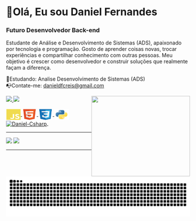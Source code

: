 

# 🤖Olá, Eu sou Daniel Fernandes 
### Futuro Desenvolvedor Back-end

Estudante de Análise e Desenvolvimento de Sistemas (ADS), apaixonado por tecnologia e programação. Gosto de aprender coisas novas, trocar experiências e compartilhar conhecimento com outras pessoas. Meu objetivo é crescer como desenvolvedor e construir soluções que realmente façam a diferença.

🌱Estudando: Analise Desenvolvimento de Sistemas (ADS)</br>
📭Contate-me: danieldfcreis@gmail.com

<div>
  <a href="https://www.instagram.com/dfcreis/">
  <img height="180em" src="https://github-readme-stats.vercel.app/api?username=dfcreis&show_icons=true&theme=midnight-purple&include_all_commits=true&count_private=true"/>
  <img height="180em" src="https://github-readme-stats.vercel.app/api/top-langs/?username=dfcreis&layout=compact&langs_count=9&theme=midnight-purple"/>
  <img align="right" height="220em"
width="270em" src="https://www.pngplay.com/wp-content/uploads/11/Gengar-PNG-Clipart-Background.png"/>
  
</div>

<div style="display: inline_block"><br>
  <img align="center" alt="Daniel-Js" height="30" width="40" src="https://raw.githubusercontent.com/devicons/devicon/master/icons/javascript/javascript-plain.svg">
  <img align="center" alt="Daniel-HTML" height="30" width="40" src="https://raw.githubusercontent.com/devicons/devicon/master/icons/html5/html5-original.svg">
  <img align="center" alt="Daniel-CSS" height="30" width="40" src="https://raw.githubusercontent.com/devicons/devicon/master/icons/css3/css3-original.svg">
  <img align="center" alt="Daniel-Python" height="30" width="40" src="https://raw.githubusercontent.com/devicons/devicon/master/icons/python/python-original.svg">
  <img align="center" alt="Daniel-Csharp" height="30" width="40" src="https://cdn.jsdelivr.net/gh/devicons/devicon@latest/icons/java/java-original.svg">
  <img align=r
</div>
 <hr>

 
<div>
  <a href="https://www.instagram.com/dfcreis/" target="_blank"><img src="https://img.shields.io/badge/-Instagram-%23E4405F?style=for-the-badge&logo=instagram&logoColor=white" target="_blank"></a>
  <a href="https://www.linkedin.com/in/daniel-fernandes-b27947380/" target="_blank"><img src="https://img.shields.io/badge/-LinkedIn-%230077B5?style=for-the-badge&logo=linkedin&logoColor=white" target="_blank"></a>
</div>


<hr>
<picture align="center">
  <source media="(prefers-color-scheme: dark)" srcset="https://raw.githubusercontent.com/Dfcreis/Dfcreis/output/github-contribution-grid-snake-dark.svg">
  <source media="(prefers-color-scheme: dark)" srcset="https://raw.githubusercontent.com/Dfcreis/Dfcreis/output/github-contribution-grid-snake-dark.svg">
  <img align="center" alt="github contribution grid snake animation" src="https://raw.githubusercontent.com/Dfcreis/Dfcreis/output/github-contribution-grid-snake.svg">
</picture>
